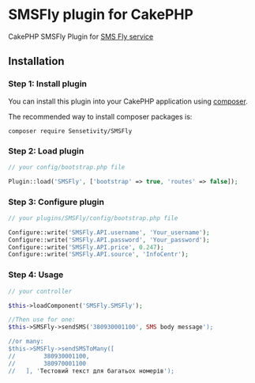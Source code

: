 # SMSFly plugin for CakePHP
CakePHP SMSFly Plugin for [SMS Fly service](http://sms-fly.com/)


## Installation
### Step 1: Install plugin
You can install this plugin into your CakePHP application using [composer](http://getcomposer.org).

The recommended way to install composer packages is:

```
composer require Sensetivity/SMSFly
```

### Step 2: Load plugin
```php
// your config/bootstrap.php file

Plugin::load('SMSFly', ['bootstrap' => true, 'routes' => false]);

```

### Step 3: Configure plugin
```php
// your plugins/SMSFly/config/bootstrap.php file

Configure::write('SMSFly.API.username', 'Your_username');
Configure::write('SMSFly.API.password', 'Your_password');
Configure::write('SMSFly.API.price', 0.247);
Configure::write('SMSFly.API.source', 'InfoCentr');

```

### Step 4: Usage
```php
// your controller

$this->loadComponent('SMSFly.SMSFly');

//Then use for one:
$this->SMSFly->sendSMS('380930001100', SMS body message');

//or many:
$this->SMSFly->sendSMSToMany([
//        380930001100,
//        380970001100
//   ], 'Тестовий текст для багатьох номерів');

```